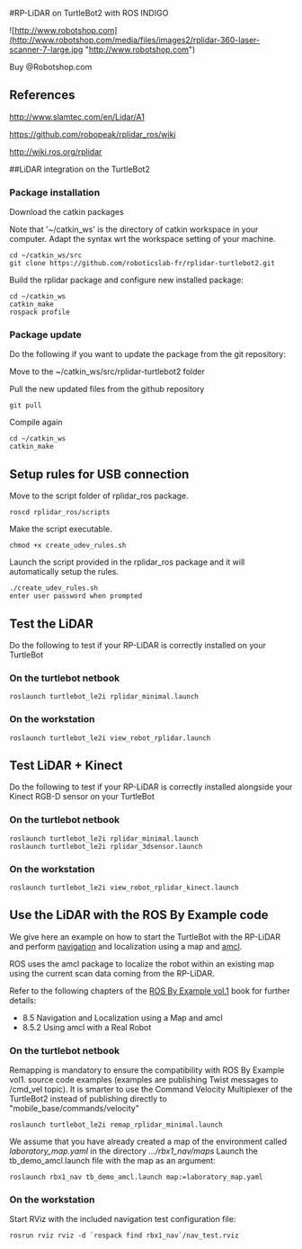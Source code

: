 #RP-LiDAR on TurtleBot2 with ROS INDIGO

![http://www.robotshop.com](http://www.robotshop.com/media/files/images2/rplidar-360-laser-scanner-7-large.jpg  "http://www.robotshop.com")

Buy @Robotshop.com

## References

http://www.slamtec.com/en/Lidar/A1

https://github.com/robopeak/rplidar_ros/wiki

http://wiki.ros.org/rplidar

##LiDAR integration on the TurtleBot2

### Package installation

Download the catkin packages

Note that '~/catkin_ws' is the directory of catkin workspace in your computer. Adapt the syntax wrt the workspace setting of your machine.

	cd ~/catkin_ws/src
	git clone https://github.com/roboticslab-fr/rplidar-turtlebot2.git

Build the rplidar package and configure new installed package:

	cd ~/catkin_ws
	catkin_make
	rospack profile
	
### Package update

Do the following if you want to update the package from the git repository:

Move to the ~/catkin_ws/src/rplidar-turtlebot2 folder

Pull the new updated files from the github repository

	git pull
	
Compile again

	cd ~/catkin_ws
	catkin_make

## Setup rules for USB connection

Move to the script folder of rplidar_ros package.

	roscd rplidar_ros/scripts
	
Make the script executable.

	chmod +x create_udev_rules.sh
	
Launch the script provided in the rplidar_ros package and it will automatically setup the rules.

	./create_udev_rules.sh
	enter user password when prompted

## Test the LiDAR

Do the following to test if your RP-LiDAR is correctly installed on your TurtleBot

### On the turtlebot netbook

	roslaunch turtlebot_le2i rplidar_minimal.launch
	
### On the workstation

	roslaunch turtlebot_le2i view_robot_rplidar.launch
	
## Test LiDAR + Kinect

Do the following to test if your RP-LiDAR is correctly installed alongside your Kinect RGB-D sensor on your TurtleBot

### On the turtlebot netbook

	roslaunch turtlebot_le2i rplidar_minimal.launch
	roslaunch turtlebot_le2i rplidar_3dsensor.launch
	
### On the workstation	

	roslaunch turtlebot_le2i view_robot_rplidar_kinect.launch

## Use the LiDAR with the ROS By Example code

We give here an example on how to start the TurtleBot with the RP-LiDAR and perform [navigation](http://wiki.ros.org/navigation/Tutorials/RobotSetup) and localization using a map and [amcl](http://wiki.ros.org/amcl).

ROS uses the amcl package to localize the robot within an existing map using the current scan data coming from the RP-LiDAR.

Refer to the following chapters of the [ROS By Example vol.1](http://www.lulu.com/shop/r-patrick-goebel/ros-by-example-indigo-volume-1/ebook/product-23032353.html)  book for further details:

- 8.5 Navigation and Localization using a Map and amcl
- 8.5.2 Using amcl with a Real Robot

### On the turtlebot netbook
Remapping is mandatory to ensure the compatibility with ROS By Example vol1. source code examples (examples are publishing Twist messages to /cmd_vel topic).
It is smarter to use the Command Velocity Multiplexer of the TurtleBot2 instead of publishing directly to
"mobile_base/commands/velocity"

	roslaunch turtlebot_le2i remap_rplidar_minimal.launch

We assume that you have already created a map of the environment called *laboratory_map.yaml* in the directory *.../rbx1_nav/maps*
Launch the tb_demo_amcl.launch file with the map as an argument:
	
	roslaunch rbx1_nav tb_demo_amcl.launch map:=laboratory_map.yaml
		
### On the workstation

Start RViz with the included navigation test configuration file:

	rosrun rviz rviz -d `rospack find rbx1_nav`/nav_test.rviz